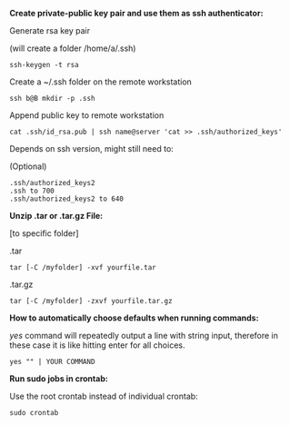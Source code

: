 **Create private-public key pair and use them as ssh authenticator:**

Generate rsa key pair

(will create a folder /home/a/.ssh)

	ssh-keygen -t rsa 

Create a ~/.ssh folder on the remote workstation

	ssh b@B mkdir -p .ssh

Append public key to remote workstation

	cat .ssh/id_rsa.pub | ssh name@server 'cat >> .ssh/authorized_keys'
	
Depends on ssh version, might still need to:

(Optional)

	.ssh/authorized_keys2
	.ssh to 700
	.ssh/authorized_keys2 to 640
	
**Unzip .tar or .tar.gz File:**

[to specific folder]

.tar

	tar [-C /myfolder] -xvf yourfile.tar 
.tar.gz

	tar [-C /myfolder] -zxvf yourfile.tar.gz 
	
**How to automatically choose defaults when running commands:**

*yes* command will repeatedly output a line with string input, therefore in these case it is like hitting enter for all choices.

	yes "" | YOUR COMMAND
	
**Run sudo jobs in crontab:**

Use the root crontab instead of individual crontab:

	sudo crontab

